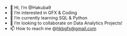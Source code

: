 - 👋 Hi, I’m @Hakuba9
- 👀 I’m interested in GFX & Coding
- 🌱 I’m currently learning SQL & Python
- 💞️ I’m looking to collaborate on Data Analytics Projects!
- 📫 How to reach me @hkbgfx@gmail.com

<!---
Hakuba9/Hakuba9 is a ✨ special ✨ repository because its `README.md` (this file) appears on your GitHub profile.
You can click the Preview link to take a look at your changes.
--->
